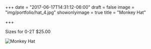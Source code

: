 +++
date = "2017-06-17T14:31:12-06:00"
draft = false
image = "img/portfolio/hat_4.jpg"
showonlyimage = true
title = "Monkey Hat"

+++

Sizes for 0-2T
$25.00

![Monkey Hat](/img/portfolio/hat_4.jpg)
